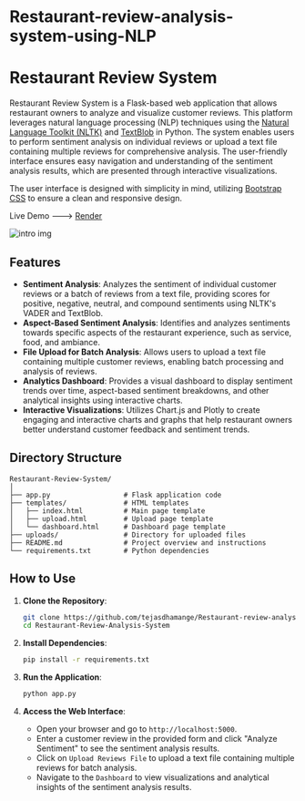 # Restaurant-review-analysis-system-using-NLP
# Restaurant Review System

Restaurant Review System is a Flask-based web application that allows restaurant owners to analyze and visualize customer reviews. This platform leverages natural language processing (NLP) techniques using the [Natural Language Toolkit (NLTK)](https://www.nltk.org/) and [TextBlob](https://textblob.readthedocs.io/en/dev/) in Python.
The system enables users to perform sentiment analysis on individual reviews or upload a text file containing multiple reviews for comprehensive analysis.
The user-friendly interface ensures easy navigation and understanding of the sentiment analysis results, which are presented through interactive visualizations.

The user interface is designed with simplicity in mind, utilizing [Bootstrap CSS](https://getbootstrap.com/) to ensure a clean and responsive design.

Live Demo ---> [Render](https://restaurant-review-analysis-system-xe67.onrender.com)

![intro img](img/intro.png)

## Features

- **Sentiment Analysis**: Analyzes the sentiment of individual customer reviews or a batch of reviews from a text file, providing scores for positive, negative, neutral, and compound sentiments using NLTK's VADER and TextBlob.
- **Aspect-Based Sentiment Analysis**: Identifies and analyzes sentiments towards specific aspects of the restaurant experience, such as service, food, and ambiance.
- **File Upload for Batch Analysis**: Allows users to upload a text file containing multiple customer reviews, enabling batch processing and analysis of reviews.
- **Analytics Dashboard**: Provides a visual dashboard to display sentiment trends over time, aspect-based sentiment breakdowns, and other analytical insights using interactive charts.
- **Interactive Visualizations**: Utilizes Chart.js and Plotly to create engaging and interactive charts and graphs that help restaurant owners better understand customer feedback and sentiment trends.

## Directory Structure

```
Restaurant-Review-System/
│
├── app.py                  # Flask application code
├── templates/              # HTML templates
│   ├── index.html          # Main page template
│   ├── upload.html         # Upload page template
│   └── dashboard.html      # Dashboard page template
├── uploads/                # Directory for uploaded files
├── README.md               # Project overview and instructions
└── requirements.txt        # Python dependencies
```

## How to Use

1. **Clone the Repository**:
    ```bash
    git clone https://github.com/tejasdhamange/Restaurant-review-analysis-system-using-NLP
    cd Restaurant-Review-Analysis-System
    ```

2. **Install Dependencies**:
    ```bash
    pip install -r requirements.txt
    ```

3. **Run the Application**:
    ```bash
    python app.py
    ```

4. **Access the Web Interface**:
    - Open your browser and go to `http://localhost:5000`.
    - Enter a customer review in the provided form and click "Analyze Sentiment" to see the sentiment analysis results.
    - Click on `Upload Reviews File` to upload a text file containing multiple reviews for batch analysis.
    - Navigate to the `Dashboard` to view visualizations and analytical insights of the sentiment analysis results.


